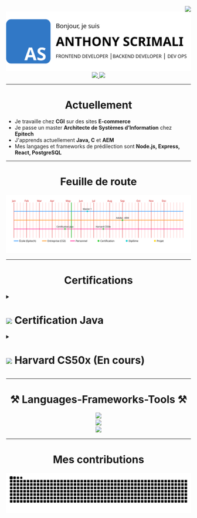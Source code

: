 <img align="right" src="https://visitor-badge.laobi.icu/badge?page_id=ScrimaliAnthony.ScrimaliAnthony" />
<img src="./images/Banner.png">
<div align="center"> 
  <a href="mailto:anthony.scrimali@gmail.com">
    <img src="https://img.shields.io/badge/Gmail-333333?style=for-the-badge&logo=gmail&logoColor=red" />
  </a>
  <a href="https://www.linkedin.com/in/anthony-scrimali-02187b146/" target="_blank">
    <img src="https://img.shields.io/badge/LinkedIn-0077B5?style=for-the-badge&logo=linkedin&logoColor=white" target="_blank" />
  </a>
  <!-- <a href="https://anthony-scrimali-cv-scss.netlify.app/" target="_blank">
     <img src="https://img.shields.io/badge/Portfolio-FF5722?style=for-the-badge&logo=todoist&logoColor=white" target="_blank" />
  </a> -->
</div>
<hr/>

<h1 align="center">Actuellement</h1>

- Je travaille chez **CGI** sur des sites **E-commerce**
- Je passe un master **Architecte de Systèmes d’Information** chez **Epitech**
- J'apprends actuellement **Java, C** et **AEM**
- Mes langages et frameworks de prédilection sont **Node.js, Express, React, PostgreSQL**

<hr/>

<div align="center">
  <h1>Feuille de route</h1>
  <img src="./timeline.svg" alt="Timeline Animée" />
</div>

<hr/>

<h1 align="center">Certifications</h1>

<details>
  <summary><h1><img width="30px" src="https://skillicons.dev/icons?i=java"/> Certification Java</h1></summary>
    <p align="center">
      <a href="https://scrimalianthony.github.io/Certifications/Java/Hyperskill%20Certificate%208-4d95a2ac.pdf" target="_blank">
        <img src="./images/Certification Introduction Java Banner.png"></img>
      </a>
      Cliquez sur la bannière pour voir le certificat
    </p>
    <p align="center">
      <a href="https://github.com/ScrimaliAnthony/Battleship-Java" target="_blank">
        <img
          src="https://github-readme-stats.vercel.app/api/pin/?username=ScrimaliAnthony&repo=Battleship-Java&description"
          alt="Battleship-Java"
          width="49%"
        />
      </a>
      <a href="https://github.com/ScrimaliAnthony/BullsAndCows-Java" target="_blank">
        <img
          src="https://github-readme-stats.vercel.app/api/pin/?username=ScrimaliAnthony&repo=BullsAndCows-Java&description"
          alt="BullsAndCows-Java"
          width="49%"
        />
      </a>
      <a href="https://github.com/ScrimaliAnthony/CoffeeMachineSimulator-Java" target="_blank">
        <img
          src="https://github-readme-stats.vercel.app/api/pin/?username=ScrimaliAnthony&repo=CoffeeMachineSimulator-Java&description"
          alt="CoffeeMachineSimulator-Java"
          width="49%"
        />
      </a>
      <a href="https://github.com/ScrimaliAnthony/LastPencils-Java" target="_blank">
        <img
          src="https://github-readme-stats.vercel.app/api/pin/?username=ScrimaliAnthony&repo=LastPencils-Java&description"
          alt="LastPencils-Java"
          width="49%"
        />
      </a>
      <a href="https://github.com/ScrimaliAnthony/CinemaRoomManager-Java" target="_blank">
        <img
          src="https://github-readme-stats.vercel.app/api/pin/?username=ScrimaliAnthony&repo=CinemaRoomManager-Java&description"
          alt="CinemaRoomManager-Java"
          width="49%"
        />
      </a>
      <a href="https://github.com/ScrimaliAnthony/TicTacToe-Java" target="_blank">
        <img
          src="https://github-readme-stats.vercel.app/api/pin/?username=ScrimaliAnthony&repo=TicTacToe-Java&description"
          alt="TicTacToe-Java"
          width="49%"
        />
      </a>
    </p>
</details>

<details>
  <summary><h1><img width="30px" src="https://skillicons.dev/icons?i=c"/> Harvard CS50x (En cours)</h1></summary>
    <p align="center">
      <a href="https://github.com/ScrimaliAnthony/CS50x" target="_blank">
        <img
          src="https://github-readme-stats.vercel.app/api/pin/?username=ScrimaliAnthony&repo=CS50x"
          alt="CS50x"
          width="49%"
        />
      </a>
      <a href="https://github.com/ScrimaliAnthony/Exercices_C" target="_blank">
        <img
          src="https://github-readme-stats.vercel.app/api/pin/?username=ScrimaliAnthony&repo=Exercices_C"
          alt="Exercices_C"
          width="49%"
        />
      </a>
    </p>
</details>

<hr/>
 
<h1 align="center">⚒️ Languages-Frameworks-Tools ⚒️</h1>
<div align="center">
    <img src="https://skillicons.dev/icons?i=html,css,scss,javascript,react,astro,vite" /><br>
    <img src="https://skillicons.dev/icons?i=java,nodejs,express,python,postman,mysql,postgresql" /><br>
    <img src="https://skillicons.dev/icons?i=git,github,gcp,docker,kubernetes,netlify,vercel" /><br>
</div>
<hr/>

<div align="center">
  <h1>Mes contributions</h1>

  <img alt="snake eating my contributions" src="https://raw.githubusercontent.com/ScrimaliAnthony/ScrimaliAnthony/output/github-contribution-grid-snake.svg" />
</div>